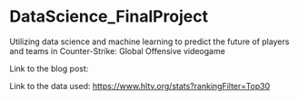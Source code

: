 # DataScience_FinalProject
Utilizing data science and machine learning to predict the future of players and teams in Counter-Strike: Global Offensive videogame

Link to the blog post:

Link to the data used:
https://www.hltv.org/stats?rankingFilter=Top30
